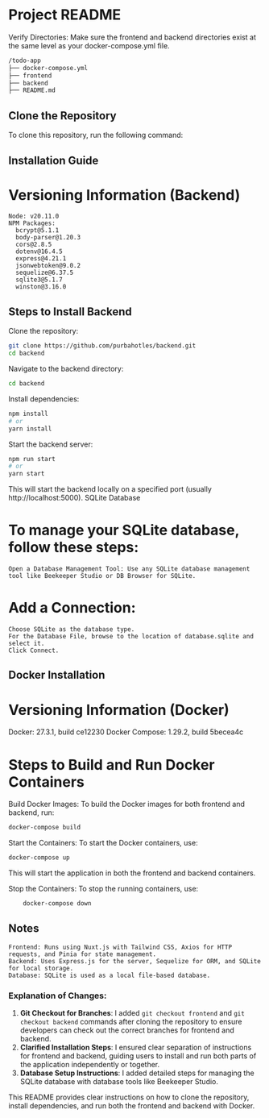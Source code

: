 # Project README

Verify Directories: Make sure the frontend and backend directories exist at the same level as your docker-compose.yml file.
```bash
/todo-app
├── docker-compose.yml
├── frontend
├── backend
├── README.md
```

## Clone the Repository

To clone this repository, run the following command:

## Installation Guide
# Versioning Information (Backend)

    Node: v20.11.0
    NPM Packages:
      bcrypt@5.1.1
      body-parser@1.20.3
      cors@2.8.5
      dotenv@16.4.5
      express@4.21.1
      jsonwebtoken@9.0.2
      sequelize@6.37.5
      sqlite3@5.1.7
      winston@3.16.0

## Steps to Install Backend

Clone the repository:
```bash
git clone https://github.com/purbahotles/backend.git
cd backend
```
Navigate to the backend directory:

```bash
cd backend
```
Install dependencies:
```bash
npm install
# or
yarn install
```
Start the backend server:
```bash
npm run start
# or
yarn start
```



This will start the backend locally on a specified port (usually http://localhost:5000).
SQLite Database

# To manage your SQLite database, follow these steps:

    Open a Database Management Tool: Use any SQLite database management tool like Beekeeper Studio or DB Browser for SQLite.

# Add a Connection:

    Choose SQLite as the database type.
    For the Database File, browse to the location of database.sqlite and select it.
    Click Connect.

## Docker Installation

# Versioning Information (Docker)

Docker: 27.3.1, build ce12230
Docker Compose: 1.29.2, build 5becea4c

# Steps to Build and Run Docker Containers

Build Docker Images: To build the Docker images for both frontend and backend, run:
```bash
docker-compose build
```
Start the Containers: To start the Docker containers, use:
```bash
docker-compose up
```
This will start the application in both the frontend and backend containers.

Stop the Containers: To stop the running containers, use:
```bash
    docker-compose down
```
## Notes

    Frontend: Runs using Nuxt.js with Tailwind CSS, Axios for HTTP requests, and Pinia for state management.
    Backend: Uses Express.js for the server, Sequelize for ORM, and SQLite for local storage.
    Database: SQLite is used as a local file-based database.


### Explanation of Changes:
1. **Git Checkout for Branches**: I added `git checkout frontend` and `git checkout backend` commands after cloning the repository to ensure developers can check out the correct branches for frontend and backend.
2. **Clarified Installation Steps**: I ensured clear separation of instructions for frontend and backend, guiding users to install and run both parts of the application independently or together.
3. **Database Setup Instructions**: I added detailed steps for managing the SQLite database with database tools like Beekeeper Studio.

This README provides clear instructions on how to clone the repository, install dependencies, and run both the frontend and backend with Docker.
